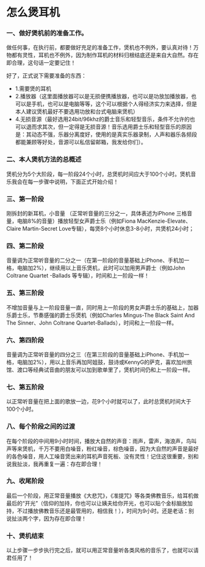 # 怎么煲耳机

### 一、做好煲机前的准备工作。

做任何事，在执行前，都要做好充足的准备工作，煲机也不例外，要认真对待！万物都有灵性，耳机也不例外，因为制作耳机的材料归根结底还是来自大自然。存在即合理，这句话一定要记住！

好了，正式说下需要准备的东西：

* 1.需要煲的耳机
* 2.播放器（这里面播放器可以是无损便携播放器，也可以是功放加播放器，也可以是手机，也可以是电脑等等，这个可以根据个人得经济实力来选择，但是本人建议煲机最好不要选用功放和台式电脑来煲机）
* 4.无损音源（最好选用24bit/96khz的爵士音乐和轻型音乐，条件不允许的也可以退而求其次，但一定得是无损音源！音乐选用爵士乐和轻型音乐的原因是：其动态不强，乐器分离度好，使用的是真实乐器录制，人声和器乐各频段都能兼顾等好处，音源可以私信留邮箱，我发给你们）。

### 二、本人煲机方法的总概述

煲机分为5个大阶段，每一阶段24个小时，总煲机时间应大于100个小时。煲机音乐我会在每一步骤中说明，下面正式开始介绍！

### 三、第一阶段

刚拆封的新耳机，小音量 （正常听音量的三分之一，具体表述为iPhone 三格音量，电脑8%的音量）播放轻型女声爵士乐（例如Fiona MacKenzie-Elevate、Claire Martin-Secret Love专辑），每煲8个小时休息3-8小时，共煲机24小时；

### 四、第二阶段

音量调为正常听音量的二分之一（在第一阶段的音量基础上iPhone、手机加一格，电脑加2%），继续用以上音乐煲机，此时可以加用男声爵士（例如John Coltrane Quartet -Ballads 等专辑），时间和上一阶段一样！

### 五、第三阶段

不增加音量与上一阶段音量一直，同时用上一阶段的男女声爵士乐的基础上，加器乐爵士乐，节奏感强的爵士乐煲机（例如Charles Mingus-The Black Saint And The Sinner、John Coltrane Quartet-Ballads），时间和上一阶段一样。

### 六、第四阶段

音量调为正常听音量的四分之三（在第三阶段的音量基础上iPhone、手机加一格，电脑加2%），用以上音乐再加阿姐鼓，鼓诗或KennyG的萨克，喜欢加州旅馆、渡口等经典试音曲的朋友可以加到歌单里了，煲机时间仍和上一阶段一样。

### 七、第五阶段

以正常听音量在把上面的歌放一边，花9个小时就可以了，此时总煲机时间大于100个小时。

###  八、每个阶段之间的过渡

在每个阶段的中间用9小时时间，播放大自然的声音：雨声，雷声，海浪声，鸟叫声等来煲机，千万不要用白噪音，粉红噪音，棕色噪音，因为大自然的声音是最好的各色噪音，用人工噪音煲出来的耳机声音死板、没有灵性！记住这很重要，别和说我扯淡，我再重复一遍：存在即合理！

### 九、收尾阶段

最后一个阶段，用正常音量播放《大悲咒》，《准提咒》等各类佛教音乐，给耳机做最后的“开光”（信仰的加持，你也可以让姨夫给你开光，也可以贴个金标脑放加持，不过播放佛教音乐还是最管用的，相信我！），时间为9小时。还是老话：别说扯淡两个字，因为存在即合理！

### 十、煲机结束

以上步骤一步步执行完之后，就可以用正常音量听各类风格的音乐了，也就可以请君任用了！
